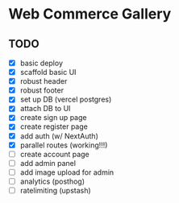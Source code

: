 # Web Commerce Gallery

## TODO

- [x] basic deploy
- [x] scaffold basic UI
- [x] robust header
- [x] robust footer
- [x] set up DB (vercel postgres)
- [x] attach DB to UI
- [x] create sign up page
- [x] create register page
- [x] add auth (w/ NextAuth)
- [x] parallel routes (working!!!)
- [ ] create account page
- [ ] add admin panel
- [ ] add image upload for admin 
- [ ] analytics (posthog)
- [ ] ratelimiting (upstash)
